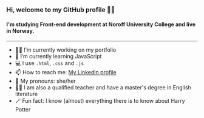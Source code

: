 ### Hi, welcome to my GitHub profile :tipping_hand_woman:

#### I'm studying Front-end development at Noroff University College and live in Norway.

___

- :woman_technologist: I’m currently working on my portfolio
- 🌱 I’m currently learning JavaScript
- 💻 I use `.html`, `.css` and `.js`
- 📫 How to reach me: [My LinkedIn profile](https://www.linkedin.com/in/kristine-bache-a033ab173/)
- 🌻 My pronouns: she/her
- :woman_teacher: I am also a qualified teacher and have a master's degree in English literature 
- :magic_wand: Fun fact: I know (almost) everything there is to know about Harry Potter
